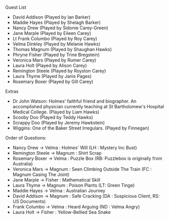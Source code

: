 Guest List

- David Addison (Played by Ian Barker)
- Maddie Hayes (Played by Shelagh Barker)
- Nancy Drew (Played by Sidonie Carey-Green)
- Jane Marple (Played by Eileen Carey)
- Lt Frank Columbo (Played by Roy Carey)
- Velma Dinkley (Played by Melanie Hawks)
- Thomas Magnum (Played by Shaughan Hawks)
- Phryne Fisher (Played by Trine Bregstein)
- Veronica Mars (Played by Rumer Carey)
- Laura Holt (Played by Alison Carey)
- Remington Steele (Played by Royston Carey)
- Laura Thyme (Played by Janis Pages)
- Rosemary Boxer (Played by Gill Carey)

Extras
- Dr John Watson: Holmes' faithful friend and biographer. An accomplished physician currently teaching at St Bartholomew's Hospital Medical College. (Played by Liam Hawks)
- Scooby Doo (Played by Teddy Hawks)
- Scrappy Doo (Played by Jeremy Hawkstein)
- Wiggins: One of the Baker Street Irregulars. (Played by Finnegan)

Order of Questions:
- Nancy Drew -> Velma : Holmes' Will (LH : Mystery Inc Bust)
- Remington Steele -> Magnum : Shirt Scrap
- Rosemary Boxer -> Velma : Puzzle Box (RB: Puzzlebox is originally from Australia)
- Veronica Mars -> Magnum : Seen Climbing Outside The Train (FC : Magnum Casing The Joint)
- Jane Marple -> Fisher : Mathematical Skill
- Laura Thyme -> Magnum : Poison Plants (LT: Green Tinge)
- Maddie Hayes -> Velma : Australian Journey
- David Addison -> Magnum : Safe Cracking (DA : Suspicious Client, RS: US Documents)
- Frank Columbo -> Velma : Heard Arguing (ND : Velma Angry) 
- Laura Holt -> Fisher : Yellow-Bellied Sea Snake